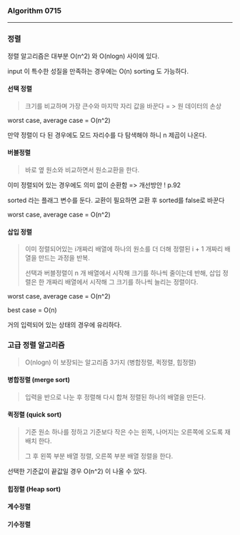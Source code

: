 ### Algorithm 0715

<hr>

### 정렬



정렬 알고리즘은 대부분 O(n^2) 와 O(nlogn) 사이에 있다. 

input 이 특수한 성질을 만족하는 경우에는 O(n) sorting 도 가능하다. 



#### 선택 정렬 

> 크기를 비교하며 가장 큰수와 마지막 자리 값을 바꾼다 = > 원 데이터의 손상 

 worst case, average case = O(n^2)

만약 정렬이 다 된 경우에도 모드 자리수를 다 탐색해야 하니 n 제곱이 나온다. 



#### 버블정렬

> 바로 옆 원소와 비교하면서 원소교환을 한다. 

이미 정렬되어 있는 경우에도 의미 없이 순환함   => 개선방안 !  p.92

sorted 라는 플래그 변수를 둔다.  교환이 필요하면 교환 후 sorted를 false로 바꾼다 

 worst case, average case = O(n^2)



#### 삽입 정렬

> 이미 정렬되어있는 i개짜리 배열에 하나의 원소를 더 더해 정렬된 i + 1 개짜리 배열을 만드는 과정을 반복. 
>
> 선택과 버블정렬이 n 개 배열에서 시작해 크기를 하나씩 줄이는데 반해, 삽입 정렬은 한 개짜리 배열에서 시작해 그 크기를 하나씩 늘리는 정렬이다. 

 worst case, average case = O(n^2)

best case = O(n)

거의 입력되어 있는 상태의 경우에 유리하다. 





### 고급 정렬 알고리즘

> O(nlogn) 이 보장되는 알고리즘 3가지 (병합정렬, 퀵정렬, 힙정렬)



#### 병합정렬 (merge sort)

> 입력을 반으로 나눈 후 정렬해 다시 합쳐 정렬된 하나의 배열을 만든다. 



#### 퀵정렬 (quick sort)

> 기준 원소 하나를 정하고 기준보다 작은 수는 왼쪽, 나머지는 오른쪽에 오도록 재배치 한다. 
>
> 그 후 왼쪽 부분 배열 정렬, 오른쪽 부분 배열 정렬을 한다. 

선택한 기준값이 끝값일 경우  O(n^2) 이 나올 수 있다.



#### 힙정렬 (Heap sort)

>  



#### 계수정렬



#### 기수정렬







